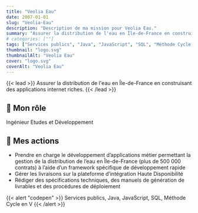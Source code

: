 ```yaml
---
title: "Veolia Eau"
date: 2007-01-01
slug: "Veolia-Eau"
description: "Description de ma mission pour Veolia Eau."
summary: "Assurer la distribution de l'eau en Île-de-France en construisant des applications internet riches."
# categories: [""]
tags: ["Services publics", "Java", "JavaScript", "SQL", "Méthode Cycle en V"]
thumbnail: "logo.svg"
thumbnailAlt: "Veolia Eau"
cover: "logo.svg"
coverAlt: "Veolia Eau"
---
```


{{< lead >}}
Assurer la distribution de l'eau en Île-de-France en construisant des applications internet riches.
{{< /lead >}}

## :necktie: Mon rôle

Ingénieur Etudes et Développement

## :dart: Mes actions

* Prendre en charge le développement d’applications métier permettant la gestion de la distribution de l’eau
en Île-de-France (plus de 500 000 contrats) à l’aide d’un framework spécifique de développement rapide
* Gérer les livraisons sur la plateforme d’intégration Haute Disponibilité
* Rédiger des spécifications techniques, des manuels de génération de livrables et des procédures de déploiement

{{< alert "codepen" >}}
Services publics, Java, JavaScript, SQL, Méthode Cycle en V
{{< /alert >}}
